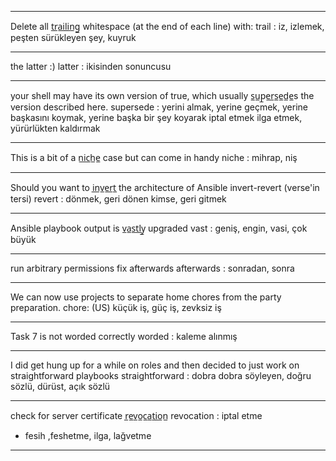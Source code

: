 -----
Delete all t̲r̲a̲i̲l̲i̲n̲g̲ whitespace (at the end of each line) with:
trail : iz, izlemek, peşten sürükleyen şey, kuyruk

-----
the latter :)
latter : ikisinden sonuncusu

-----
your shell may have its own version of true, which usually s̲u̲p̲e̲r̲s̲e̲d̲e̲s
the version described here.
supersede : yerini almak, yerine geçmek, yerine başkasını koymak, yerine başka
bir şey koyarak iptal etmek ilga etmek, yürürlükten kaldırmak

-----
This is a bit of a n̲i̲c̲h̲e̲ case but can come in handy
niche : mihrap, niş

-----
Should you want to i̲n̲v̲e̲r̲t̲ the architecture of Ansible
invert-revert
(verse'in tersi)
revert : dönmek, geri dönen kimse, geri gitmek

-----
Ansible playbook output is v̲a̲s̲t̲l̲y̲ upgraded
vast : geniş, engin, vasi, çok büyük

-----
run arbitrary permissions fix afterwards
afterwards : sonradan, sonra   

-----
We can now use projects to separate home chores from the party preparation.
chore:  (US) küçük iş, güç iş, zevksiz iş

-----
Task 7 is not worded correctly
worded : kaleme alınmış

-----
I did get hung up for a while on roles and then decided to just work on
straightforward playbooks
straightforward : dobra dobra söyleyen, doğru sözlü, dürüst, açık sözlü

-----
check for server certificate r̲e̲v̲o̲c̲a̲t̲i̲o̲n̲
revocation : iptal etme
* fesih ,feshetme, ilga, lağvetme






-----
